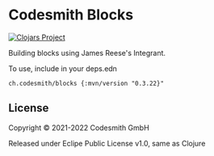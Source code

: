 # Codesmith Blocks

[![Clojars Project](https://img.shields.io/clojars/v/ch.codesmith/blocks.svg)](https://clojars.org/ch.codesmith/blocks)

Building blocks using James Reese's Integrant.

To use, include in your deps.edn

```
ch.codesmith/blocks {:mvn/version "0.3.22}"
```

## License

Copyright © 2021-2022 Codesmith GmbH

Released under Eclipe Public License v1.0, same as Clojure
